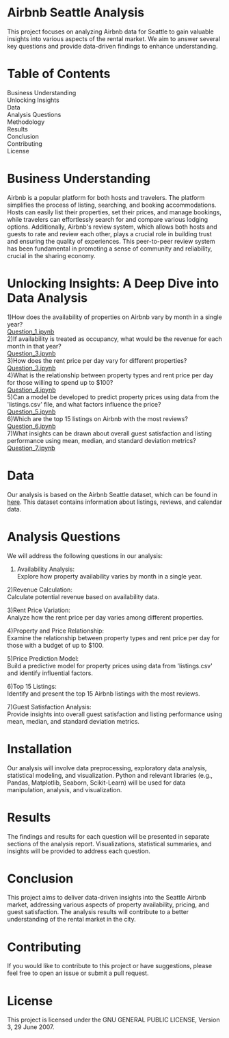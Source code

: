 # Airbnb Seattle Analysis
This project focuses on analyzing Airbnb data for Seattle to gain valuable insights into various aspects of the rental market. We aim to answer several key questions and provide data-driven findings to enhance understanding.

# Table of Contents
Business Understanding  
Unlocking Insights  
Data  
Analysis Questions  
Methodology  
Results   
Conclusion  
Contributing  
License  


# Business Understanding
Airbnb is a popular platform for both hosts and travelers. The platform simplifies the process of listing, searching, and booking accommodations. Hosts can easily list their properties, set their prices, and manage bookings, while travelers can effortlessly search for and compare various lodging options. Additionally, Airbnb's review system, which allows both hosts and guests to rate and review each other, plays a crucial role in building trust and ensuring the quality of experiences. This peer-to-peer review system has been fundamental in promoting a sense of community and reliability, crucial in the sharing economy.

# Unlocking Insights: A Deep Dive into Data Analysis

1)How does the availability of properties on Airbnb vary by month in a single year?  
[Question_1.ipynb](https://github.com/RaghuVaranKula/seattle_airbnb_analysis/blob/main/Question_1.ipynb)   
2)If availability is treated as occupancy, what would be the revenue for each month in that year?    
[Question_3.ipynb](https://github.com/RaghuVaranKula/seattle_airbnb_analysis/blob/main/Question_2.ipynb)   
3)How does the rent price per day vary for different properties?    
[Question_3.ipynb](https://github.com/RaghuVaranKula/seattle_airbnb_analysis/blob/main/Question_3.ipynb)   
4)What is the relationship between property types and rent price per day for those willing to spend up to $100?   
[Question_4.ipynb](https://github.com/RaghuVaranKula/seattle_airbnb_analysis/blob/main/Question_4.ipynb)   
5)Can a model be developed to predict property prices using data from the 'listings.csv' file, and what factors influence the price?    
[Question_5.ipynb](https://github.com/RaghuVaranKula/seattle_airbnb_analysis/blob/main/Question_5.ipynb)  
6)Which are the top 15 listings on Airbnb with the most reviews?    
[Question_6.ipynb](https://github.com/RaghuVaranKula/seattle_airbnb_analysis/blob/main/Question_6.ipynb)   
7)What insights can be drawn about overall guest satisfaction and listing performance using mean, median, and standard deviation metrics?    
[Question_7.ipynb](https://github.com/RaghuVaranKula/seattle_airbnb_analysis/blob/main/Question_7.ipynb)   

# Data
Our analysis is based on the Airbnb Seattle dataset, which can be found in [here](https://www.kaggle.com/datasets/airbnb/seattle/data). This dataset contains information about listings, reviews, and calendar data.

# Analysis Questions
We will address the following questions in our analysis:

1) Availability Analysis:  
Explore how property availability varies by month in a single year.


2)Revenue Calculation:  
Calculate potential revenue based on availability data.


3)Rent Price Variation:  
Analyze how the rent price per day varies among different properties.


4)Property and Price Relationship:  
Examine the relationship between property types and rent price per day for those with a budget of up to $100.


5)Price Prediction Model:  
Build a predictive model for property prices using data from 'listings.csv' and identify influential factors.


6)Top 15 Listings:  
Identify and present the top 15 Airbnb listings with the most reviews.


7)Guest Satisfaction Analysis:  
Provide insights into overall guest satisfaction and listing performance using mean, median, and standard deviation metrics.


# Installation
Our analysis will involve data preprocessing, exploratory data analysis, statistical modeling, and visualization. Python and relevant libraries (e.g., Pandas, Matplotlib, Seaborn, Scikit-Learn) will be used for data manipulation, analysis, and visualization.

# Results
The findings and results for each question will be presented in separate sections of the analysis report. Visualizations, statistical summaries, and insights will be provided to address each question.

# Conclusion
This project aims to deliver data-driven insights into the Seattle Airbnb market, addressing various aspects of property availability, pricing, and guest satisfaction. The analysis results will contribute to a better understanding of the rental market in the city.

# Contributing
If you would like to contribute to this project or have suggestions, please feel free to open an issue or submit a pull request.

# License
This project is licensed under the GNU GENERAL PUBLIC LICENSE, Version 3, 29 June 2007.
